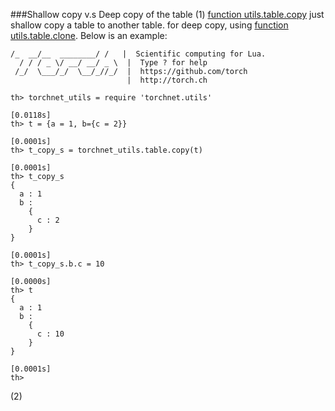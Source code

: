 ###Shallow copy v.s Deep copy of the table
(1) [function utils.table.copy](https://github.com/eriche2016/code_pool_for_for_my_own_use/blob/master/torchnet/utils/table.lua#L27) just shallow copy a table to another table. for deep  copy, using [function utils.table.clone](https://github.com/eriche2016/code_pool_for_for_my_own_use/blob/master/torchnet/utils/table.lua#L23).
Below is an example:
```
/_  __/__  ________/ /   |  Scientific computing for Lua.
  / / / _ \/ __/ __/ _ \  |  Type ? for help
 /_/  \___/_/  \__/_//_/  |  https://github.com/torch
                          |  http://torch.ch

th> torchnet_utils = require 'torchnet.utils'
                                                                      [0.0118s]
th> t = {a = 1, b={c = 2}}
                                                                      [0.0001s]
th> t_copy_s = torchnet_utils.table.copy(t)
                                                                      [0.0001s]
th> t_copy_s
{
  a : 1
  b :
    {
      c : 2
    }
}
                                                                      [0.0001s]
th> t_copy_s.b.c = 10
                                                                      [0.0000s]
th> t
{
  a : 1
  b :
    {
      c : 10
    }
}
                                                                      [0.0001s]
th>

```  
(2)
  

